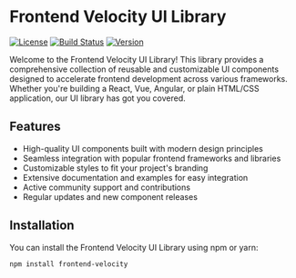 # Frontend Velocity UI Library

[![License](https://img.shields.io/badge/license-MIT-blue.svg)](https://opensource.org/licenses/MIT)
[![Build Status](https://travis-ci.com/your-username/frontend-velocity-ui-library.svg?branch=main)](https://travis-ci.com/your-username/frontend-velocity-ui-library)
[![Version](https://img.shields.io/npm/v/frontend-velocity.svg)](https://www.npmjs.com/package/frontend-velocity)

Welcome to the Frontend Velocity UI Library! This library provides a comprehensive collection of reusable and customizable UI components designed to accelerate frontend development across various frameworks. Whether you're building a React, Vue, Angular, or plain HTML/CSS application, our UI library has got you covered.

## Features

- High-quality UI components built with modern design principles
- Seamless integration with popular frontend frameworks and libraries
- Customizable styles to fit your project's branding
- Extensive documentation and examples for easy integration
- Active community support and contributions
- Regular updates and new component releases

## Installation

You can install the Frontend Velocity UI Library using npm or yarn:

```shell
npm install frontend-velocity
